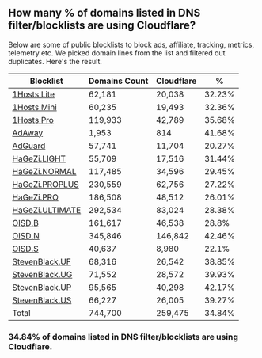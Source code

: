## How many % of domains listed in DNS filter/blocklists are using Cloudflare?


Below are some of public blocklists to block ads, affiliate, tracking, metrics, telemetry etc.
We picked domain lines from the list and filtered out duplicates.
Here's the result.


| Blocklist | Domains Count | Cloudflare | % |
| --- | --- | --- | --- |
| [1Hosts.Lite](https://raw.githubusercontent.com/badmojr/1Hosts/master/Lite/hosts.win) | 62,181 | 20,038 | 32.23% |
| [1Hosts.Mini](https://raw.githubusercontent.com/badmojr/1Hosts/master/mini/hosts.win) | 60,235 | 19,493 | 32.36% |
| [1Hosts.Pro](https://raw.githubusercontent.com/badmojr/1Hosts/master/Pro/hosts.win) | 119,933 | 42,789 | 35.68% |
| [AdAway](https://raw.githubusercontent.com/AdAway/adaway.github.io/master/hosts.txt) | 1,953 | 814 | 41.68% |
| [AdGuard](https://adguardteam.github.io/AdGuardSDNSFilter/Filters/filter.txt) | 57,741 | 11,704 | 20.27% |
| [HaGeZi.LIGHT](https://raw.githubusercontent.com/hagezi/dns-blocklists/main/hosts/light.txt) | 55,709 | 17,516 | 31.44% |
| [HaGeZi.NORMAL](https://raw.githubusercontent.com/hagezi/dns-blocklists/main/hosts/multi.txt) | 117,485 | 34,596 | 29.45% |
| [HaGeZi.PROPLUS](https://raw.githubusercontent.com/hagezi/dns-blocklists/main/hosts/pro.plus.txt) | 230,559 | 62,756 | 27.22% |
| [HaGeZi.PRO](https://raw.githubusercontent.com/hagezi/dns-blocklists/main/hosts/pro.txt) | 186,508 | 48,512 | 26.01% |
| [HaGeZi.ULTIMATE](https://raw.githubusercontent.com/hagezi/dns-blocklists/main/hosts/ultimate.txt) | 292,534 | 83,024 | 28.38% |
| [OISD.B](https://big.oisd.nl/dnsmasq) | 161,617 | 46,538 | 28.8% |
| [OISD.N](https://nsfw.oisd.nl/dnsmasq) | 345,846 | 146,842 | 42.46% |
| [OISD.S](https://small.oisd.nl/dnsmasq) | 40,637 | 8,980 | 22.1% |
| [StevenBlack.UF](https://raw.githubusercontent.com/StevenBlack/hosts/master/alternates/fakenews/hosts) | 68,316 | 26,542 | 38.85% |
| [StevenBlack.UG](https://raw.githubusercontent.com/StevenBlack/hosts/master/alternates/gambling/hosts) | 71,552 | 28,572 | 39.93% |
| [StevenBlack.UP](https://raw.githubusercontent.com/StevenBlack/hosts/master/alternates/porn/hosts) | 95,565 | 40,298 | 42.17% |
| [StevenBlack.US](https://raw.githubusercontent.com/StevenBlack/hosts/master/alternates/social/hosts) | 66,227 | 26,005 | 39.27% |
| Total | 744,700 | 259,475 | 34.84% |


### 34.84% of domains listed in DNS filter/blocklists are using Cloudflare.